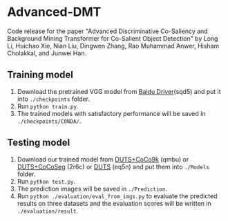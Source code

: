 # Advanced-DMT
Code release for the paper "Advanced Discriminative Co-Saliency and Background Mining Transformer for Co-Salient Object Detection" by Long Li, Huichao Xie, Nian Liu, Dingwen Zhang, Rao Muhammad Anwer, Hisham Cholakkal, and Junwei Han.

## Training model
1. Download the pretrained VGG model from [Baidu Driver](https://pan.baidu.com/s/173-1VToeumXZy90cRw-Yqw)(sqd5) and put it into `./checkpoints` folder.
2. Run `python train.py`. 
3. The trained models with satisfactory performance will be saved in `./checkpoints/CONDA/`.

## Testing model
1. Download our trained model from [DUTS+CoCo9k](https://pan.baidu.com/s/1udfmF2xZHKO8qmUEc2YIgQ?pwd=qmbu) (qmbu) or [DUTS+CoCoSeg]( https://pan.baidu.com/s/1wYlUAlkUa2eFRd7B9gjz5A?pwd=2r6c) (2r6c) or [DUTS](https://pan.baidu.com/s/1eif2ch31qXg-ysuFDKa-gw?pwd=eq5n) (eq5n) and put them into `./Models` folder.
3. Run `python test.py`.
4. The prediction images will be saved in `./Prediction`. 
5. Run `python ./evaluation/eval_from_imgs.py` to evaluate the predicted results on three datasets and the evaluation scores will be written in `./evaluation/result`.

